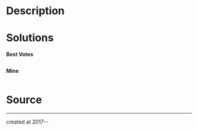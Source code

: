 # Description



# Solutions

**Best Votes**

``` java

```

**Mine**

``` java

```

# Source



---

created at 2017-- 